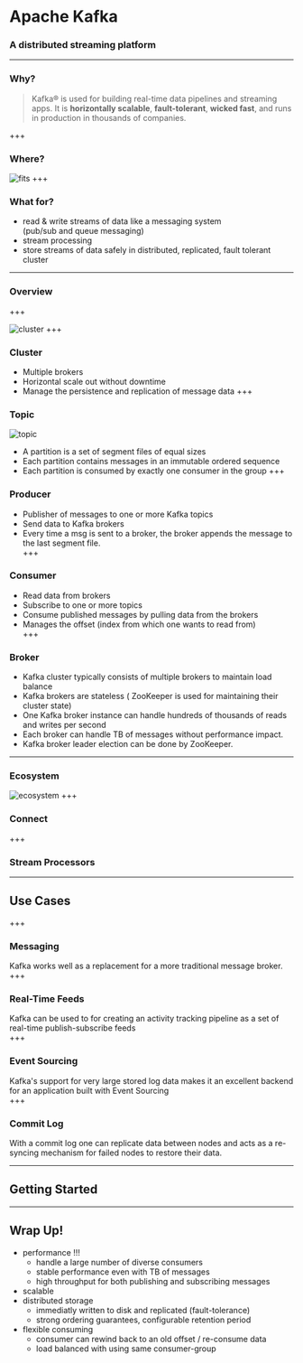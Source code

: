 # Apache Kafka

### A distributed streaming platform

---
### Why?

> Kafka® is used for building real-time data pipelines and streaming apps. It is **horizontally scalable**, **fault-tolerant**, **wicked fast**, and runs in production in thousands of companies.

+++  
### Where?  

![fits](https://www.confluent.io/wp-content/uploads/chart-kafka-infrastructure@2x.png)
+++  

### What for?  
* read & write streams of data like a messaging system  
 (pub/sub and queue messaging)
* stream processing
* store streams of data safely in distributed, replicated, fault tolerant cluster
---

### Overview
+++

![cluster](https://www.tutorialspoint.com/apache_kafka/images/fundamentals.jpg)
+++  
### Cluster
* Multiple brokers
* Horizontal scale out without downtime 
* Manage the persistence and replication of message data
+++ 
### Topic
![topic](https://kafka.apache.org/0102/images/log_anatomy.png)
* A partition is a set of segment files of equal sizes
* Each partition contains messages in an immutable ordered sequence  
* Each partition is consumed by exactly one consumer in the group
+++ 
### Producer
* Publisher of messages to one or more Kafka topics
* Send data to Kafka brokers
* Every time a msg is sent to a broker, the broker appends the message to the last segment file.  
+++ 

### Consumer
* Read data from brokers
* Subscribe to one or more topics
* Consume published messages by pulling data from the brokers
* Manages the offset (index from which one wants to read from)  
+++

### Broker
* Kafka cluster typically consists of multiple brokers to maintain load balance
 * Kafka brokers are stateless ( ZooKeeper is used for maintaining their cluster state)
  * One Kafka broker instance can handle hundreds of thousands of reads and writes per second
  * Each broker can handle TB of messages without performance impact.
  * Kafka broker leader election can be done by ZooKeeper.  
---
### Ecosystem
![ecosystem](https://kafka.apache.org/11/images/kafka-apis.png)
+++
### Connect
+++
### Stream Processors
---
## Use Cases
+++  
### Messaging
Kafka works well as a replacement for a more traditional message broker.   
+++  
### Real-Time Feeds
Kafka can be used to for creating an activity tracking pipeline as a set of real-time publish-subscribe feeds  
+++  
### Event Sourcing
Kafka's support for very large stored log data makes it an excellent backend for an application built with Event Sourcing  
+++  
### Commit Log
 With a commit log one can replicate data between nodes and acts as a re-syncing mechanism for failed nodes to restore their data.  

---
## Getting Started

---
## Wrap Up!
* performance !!!
  * handle a large number of diverse consumers
  * stable performance even with TB of messages
  * high throughput for both publishing and subscribing messages
* scalable
* distributed storage
  * immediatly written to disk and replicated (fault-tolerance)
  * strong ordering guarantees, configurable retention period
* flexible consuming
  * consumer can rewind back to an old offset / re-consume data
  * load balanced with using same consumer-group


